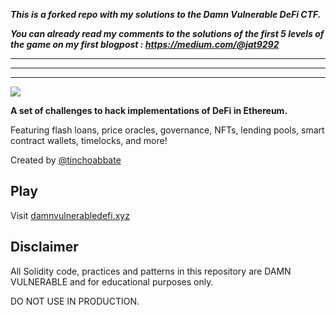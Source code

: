 **_This is a forked repo with my solutions to the Damn Vulnerable DeFi CTF._**

**_You can already read my comments to the solutions of the first 5 levels of the game on my first blogpost : https://medium.com/@jat9292_**

---

---

---

![](cover.png)

**A set of challenges to hack implementations of DeFi in Ethereum.**

Featuring flash loans, price oracles, governance, NFTs, lending pools, smart contract wallets, timelocks, and more!

Created by [@tinchoabbate](https://twitter.com/tinchoabbate)

## Play

Visit [damnvulnerabledefi.xyz](https://damnvulnerabledefi.xyz)

## Disclaimer

All Solidity code, practices and patterns in this repository are DAMN VULNERABLE and for educational purposes only.

DO NOT USE IN PRODUCTION.
